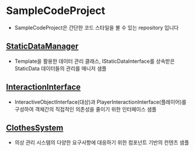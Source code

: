 # SampleCodeProject
- SampleCodeProject은 간단한 코드 스타일을 볼 수 있는 repository 입니다

## [StaticDataManager](Source/SampleCode/StaticDataManager/SCStaticDataManager.h)
- Template을 활용한 데이터 관리 클래스, IStaticDataInterface를 상속받은 StaticData 데이터들의 관리를 매니저 샘플

## [InteractionInterface](Source/SampleCode/InteractionInterface/InteractiveObjectInterface.h)
- InteractiveObjectInterface(대상)과 PlayerInteractionInterface(플레이어)를 구성하여 객체간의 직접적인 의존성을 줄이기 위한 인터페이스 샘플

## [ClothesSystem](Source/SampleCode/ClothesSystem/SCClothesSystemComponent.h)
- 의상 관리 시스템의 다양한 요구사항에 대응하기 위한 컴포넌트 기반의 컨텐츠 샘플
